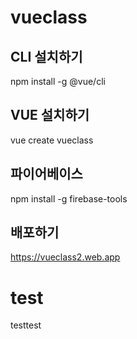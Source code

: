 # vueclass   

## CLI 설치하기   

npm install -g @vue/cli   

## VUE 설치하기   

vue create vueclass   

## 파이어베이스   

npm install -g firebase-tools   

## 배포하기   

https://vueclass2.web.app   

# test   
testtest
